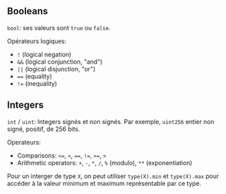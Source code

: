 ## Booleans

`bool`: ses valeurs sont `true` ou `false`.

Opérateurs logiques:

- `!` (logical negation)
- `&&` (logical conjunction, "and")
- `||` (logical disjunction, "or")
- `==` (equality)
- `!=` (inequality)

## Integers

`int` / `uint`: Integers signés et non signés. Par exemple, `uint256` entier non signé, positif, de 256 bits.

Operateurs:

- Comparisons: `<=`, `<`, `==`, `!=`, `>=`, `>`
- Arithmetic operators: `+`, `-`, `*`, `/`, `%` (modulo), `**` (exponentiation)

Pour un interger de type `X`, on peut utiliser `type(X).min` et `type(X).max` pour accéder à la valeur minimum et maximum représentable par ce type.
